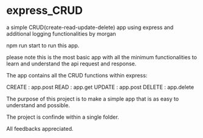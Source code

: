 # express_CRUD
a simple CRUD(create-read-update-delete) app using express and additional logging functionalities by morgan

npm run start to run this app.

please note this is the most basic app with all the minimum functionalities to learn and understand the api request and response.

The app contains all the CRUD functions within express: 

CREATE : app.post
READ : app.get
UPDATE : app.post
DELETE : app.delete

The purpose of this project is to make a simple app that is as easy to understand and possible.

The project is confinde within a single folder.

All feedbacks appreciated.